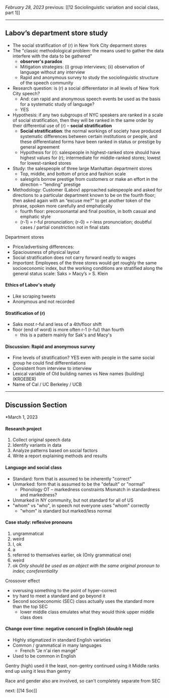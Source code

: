 *February 28, 2023*
previous:  [[12 Sociolinguistic variation and social class, part 1]]

---

## Labov’s department store study
- The social stratification of (r) in New York City deparment stores
- The "classic methodological problem: the means used to gather the data interfere with the data to be gathered"
	- **observer's paradox**
	- Mitigation strategies: (i) group interviews; (ii) observation of language without any interview
	- Rapid and anonymous survey to study the sociolinguistic structure of the speech community
- Research question: is (r) a social differentiator in all levels of New York City speech?
	- And: can rapid and anonymous speech events be used as the basis for a systematic study of language?
	- YES
- Hypothesis: if any two subgroups of NYC speakers are ranked in a scale of social stratification, then they will be ranked in the same order by their differential use of (r) – **social stratification**
	- **Social stratification**: the normal workings of society have produced systematic differences between certain institutions or people, and these differentiated forms have been ranked in status or prestige by general agreement
	- Hypothesis for (r): salespeople in highest-ranked store should have highest values for (r); intermediate for middle-ranked stores; lowest for lowest-ranked stores
- Study: the salespeople of three large Manhattan department stores
	- Top, middle, and bottom of price and fashion scale
	- salesgirls borrow prestige from customers or make an effort in the direction – "lending" prestige
- Methodology: Customer (Labov) approached salespeople and asked for directions to a  particular department known to be on the fourth floor; then asked again  with an “excuse me?” to get another token of the phrase, spoken more  carefully and emphatically
	- fourth floor: preconsonantal and final position, in both casual and emphatic style
	- (r-1) = r-ful pronunciation; (r-0) = r-less pronunciation; doubtful cases / partial constriction not in final stats

Department stores
- Price/advertising differences:
- Spaciousness of physical layout
- Social stratification does not carry forward neatly to wages
- *Important*: Employees of the three stores would get roughly the same socioeconomic index, but the working conditions are stratified along the general status scale: Saks > Macy’s > S. Klein

#### Ethics of Labov's study
- Like scraping tweets
- Anonymous and not recorded

#### Stratification of (r)
- Saks most r-ful and less of a 4th/floor shift
- floor (end of word) is more often r-1 (r-ful) than fourth
	- this is a pattern mainly for Sak's and Macy's

#### Discussion: Rapid and anonymous survey
- Fine levels of stratification? YES even with people in the same social group he could find differentiations
- Consistent from interview to interview
- Lexical variable of Old building names vs New names (building) (KROEBER)
- Name of Cal / UC Berkeley / UCB


---

## Discussion Section
*March 1, 2023

#### Research project
1. Collect original speech data
2. Identify variants in data
3. Analyze patterns based on social factors
4. Write a report explaining methods and results

#### Language and social class
- Standard: form that is assumed to be inherently "correct"
- Unmarked: form that is assumed to be the "default" or "normal"
	- Phonology OT – markedness constraints
Mismatch in standardness and markedness?
- Unmarked in NY community, but not standard for all of US
- "whom" vs "who", in speech not everyone uses "whom" correctly
	- "whom" is standard but marked/less normal

#### Case study: reflexive pronouns
1. ungrammatical
2. weird
3. I, ok
4. a
5. referred to themselves earlier, ok (Only grammatical one)
6. weird
7. ok
*Only should be used as an object with the same original pronoun to index; coreferentiality*

Crossover effect
- overusing something to the point of hyper-correct
- try hard to meet a standard and go beyond it
- Second socioeconomic (SEC) class actually uses the standard more than the top SEC
	- lower middle class emulates what they would think upper middle class does

#### Change over time: negative concord in English (double neg)
- Highly stigmatized in standard English varieties
- Common / grammatical in many languages
	- French "Je n'ai rien mangé"
- Used to be common in English

Gentry (high) used it the least, non-gentry continued using it
Middle ranks end up using it less than gentry

Race and gender also are involved, so can't completely separate from SEC




next: [[14 Soc]]
